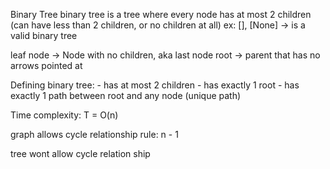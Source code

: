 Binary Tree
binary tree is a tree where every node has at most 2 children (can have less than 
2 children, or no children at all)
ex:
    [], [None] -> is a valid binary tree

leaf node -> Node with no children, aka last node
root -> parent that has no arrows pointed at

Defining binary tree:
    - has at most 2 children
    - has exactly 1 root
    - has exactly 1 path between root and any node (unique path)

Time complexity: T = O(n)

graph allows cycle relationship
rule: n - 1

tree wont allow cycle relation ship
